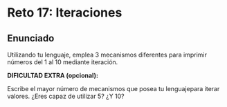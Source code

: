 # Reto 17: Iteraciones

## Enunciado

Utilizando tu lenguaje, emplea 3 mecanismos diferentes para imprimir números del 1 al 10 mediante iteración.

**DIFICULTAD EXTRA (opcional):**

Escribe el mayor número de mecanismos que posea tu lenguajepara iterar valores. ¿Eres capaz de utilizar 5? ¿Y 10?
